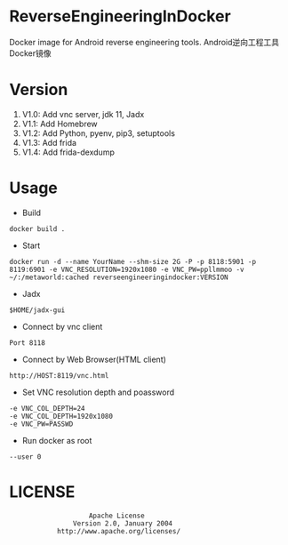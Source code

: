 # ReverseEngineeringInDocker
Docker image for Android reverse engineering tools. Android逆向工程工具Docker镜像

# Version

1. V1.0: Add vnc server, jdk 11, Jadx
2. V1.1: Add Homebrew
3. V1.2: Add Python, pyenv, pip3, setuptools
4. V1.3: Add frida
5. V1.4: Add frida-dexdump

# Usage

- Build

```
docker build .
```

- Start

```
docker run -d --name YourName --shm-size 2G -P -p 8118:5901 -p 8119:6901 -e VNC_RESOLUTION=1920x1080 -e VNC_PW=ppllmmoo -v ~/:/metaworld:cached reverseengineeringindocker:VERSION
```

- Jadx

```
$HOME/jadx-gui
```

- Connect by vnc client

```
Port 8118
```

- Connect by Web Browser(HTML client)

```
http://HOST:8119/vnc.html
```

- Set VNC resolution depth and poassword

```
-e VNC_COL_DEPTH=24
-e VNC_COL_DEPTH=1920x1080
-e VNC_PW=PASSWD
```

- Run docker as root

```
--user 0
```

# LICENSE
```text
                    Apache License
                Version 2.0, January 2004
            http://www.apache.org/licenses/
```


